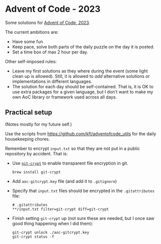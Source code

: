 Advent of Code - 2023
=====================

Some solutions for [Advent of Code, 2023](https://adventofcode.com/2023).

The current ambitions are:

 * Have some fun
 * Keep pace, solve both parts of the daily puzzle on the day it is
   posted.
 * Set a time box of max 2 hour per day.

Other self-imposed rules:

 * Leave my first solutions as they where during the event (some light
   clean up is allowed). Still, it is allowed to _add_ alternative
   solutions or implementations in different languages.
 * The solution for each day should be self-contained. That is, it is
   OK to use extra packages for a given language, but I don't want to
   make my own AoC library or framework used across all days.


Practical setup
---------------

(Notes mostly for my future self.)

Use the scripts from <https://github.com/kfl/adventofcode_utils> for
the daily housekeeping chores.

Remember to encrypt `input.txt` so that they are not put in a public
repository by accident. That is:

  * Use [`git-crypt`](https://www.agwa.name/projects/git-crypt/) to
    enable transparent file encryption in git.
 
        brew install git-crypt
        
  * Add `aoc-gitcrypt.key` file (and add it to `.gitignore`)
  
  * Specify that `input.txt` files should be encrypted in the `.gitattributes` file:
  
    ```.gitattributes
    # .gitattributes
    **/input.txt filter=git-crypt diff=git-crypt
    ```
    
  * Finish setting `git-crypt` up (not sure these are needed, but I
    once saw good thing happening when I did them):
  
    ```
    git-crypt unlock ./aoc-gitcrypt.key
    git-crypt status -f
    ```
